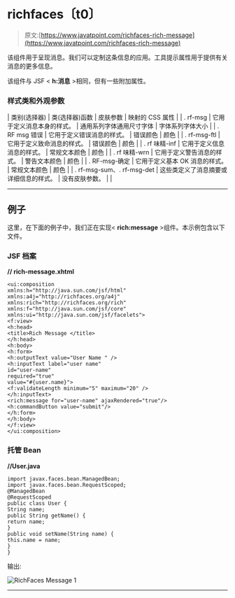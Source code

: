 # richfaces〔t0〕

> 原文:[https://www.javatpoint.com/richfaces-rich-message](https://www.javatpoint.com/richfaces-rich-message)

该组件用于呈现消息。我们可以定制这条信息的应用。工具提示属性用于提供有关消息的更多信息。

该组件与 JSF < **h:消息** >相同，但有一些附加属性。

### 样式类和外观参数

| 类别(选择器) | 类(选择器)函数 | 皮肤参数 | 映射的 CSS 属性 |
| . rf-msg | 它用于定义消息本身的样式。 | 通用系列字体通用尺寸字体 | 字体系列字体大小 |
| . RF msg 错误 | 它用于定义错误消息的样式。 | 错误颜色 | 颜色 |
| . rf-msg-ftl | 它用于定义致命消息的样式。 | 错误颜色 | 颜色 |
| . rf 味精-inf | 它用于定义信息消息的样式。 | 常规文本颜色 | 颜色 |
| . rf 味精-wrn | 它用于定义警告消息的样式。 | 警告文本颜色 | 颜色 |
| . RF-msg-确定 | 它用于定义基本 OK 消息的样式。 | 常规文本颜色 | 颜色 |
| . rf-msg-sum、. rf-msg-det | 这些类定义了消息摘要或详细信息的样式。 | 没有皮肤参数。 |  |

* * *

## 例子

这里，在下面的例子中，我们正在实现< **rich:message** >组件。本示例包含以下文件。

### JSF 档案

**// rich-message.xhtml**

```
<ui:composition 
xmlns:h="http://java.sun.com/jsf/html"
xmlns:a4j="http://richfaces.org/a4j"
xmlns:rich="http://richfaces.org/rich"
xmlns:f="http://java.sun.com/jsf/core"
xmlns:ui="http://java.sun.com/jsf/facelets">
<f:view>
<h:head>
<title>Rich Message </title>
</h:head>
<h:body>
<h:form>
<h:outputText value="User Name " />
<h:inputText label="user name"
id="user-name"
required="true"
value="#{user.name}">
<f:validateLength minimum="5" maximum="20" />
</h:inputText>
<rich:message for="user-name" ajaxRendered="true"/>
<h:commandButton value="submit"/>
</h:form>
</h:body>
</f:view>
</ui:composition>

```

### 托管 Bean

**//User.java**

```
import javax.faces.bean.ManagedBean;
import javax.faces.bean.RequestScoped;
@ManagedBean
@RequestScoped
public class User {
String name;
public String getName() {
return name;
}
public void setName(String name) {
this.name = name;
}
}

```

输出:

![RichFaces Message 1](../Images/3dc6a59ed0c7a5ff924aa3b414a28af8.png)

* * *
